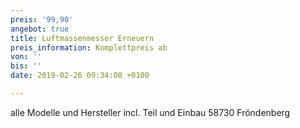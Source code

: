 ```yaml
---
preis: '99,90'
angebot: true
title: Luftmassenmesser Erneuern
preis_information: Komplettpreis ab
von: ''
bis: ''
date: 2019-02-26 09:34:08 +0100

---
```

alle Modelle und Hersteller incl. Teil und Einbau 58730 Fröndenberg